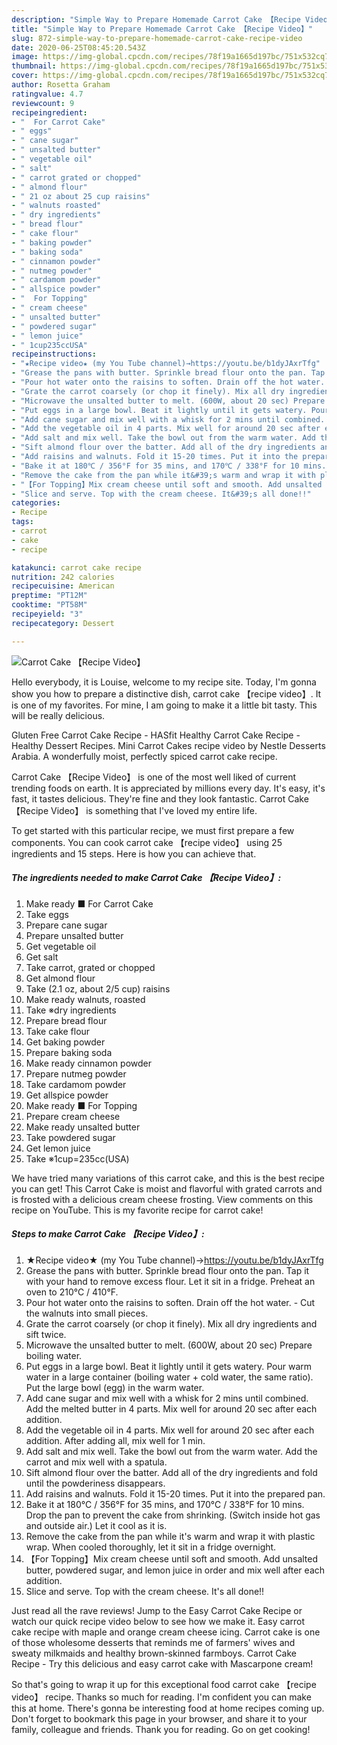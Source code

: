 ```yaml
---
description: "Simple Way to Prepare Homemade Carrot Cake 【Recipe Video】"
title: "Simple Way to Prepare Homemade Carrot Cake 【Recipe Video】"
slug: 872-simple-way-to-prepare-homemade-carrot-cake-recipe-video
date: 2020-06-25T08:45:20.543Z
image: https://img-global.cpcdn.com/recipes/78f19a1665d197bc/751x532cq70/carrot-cake-recipe-video-recipe-main-photo.jpg
thumbnail: https://img-global.cpcdn.com/recipes/78f19a1665d197bc/751x532cq70/carrot-cake-recipe-video-recipe-main-photo.jpg
cover: https://img-global.cpcdn.com/recipes/78f19a1665d197bc/751x532cq70/carrot-cake-recipe-video-recipe-main-photo.jpg
author: Rosetta Graham
ratingvalue: 4.7
reviewcount: 9
recipeingredient:
- "  For Carrot Cake"
- " eggs"
- " cane sugar"
- " unsalted butter"
- " vegetable oil"
- " salt"
- " carrot grated or chopped"
- " almond flour"
- " 21 oz about 25 cup raisins"
- " walnuts roasted"
- " dry ingredients"
- " bread flour"
- " cake flour"
- " baking powder"
- " baking soda"
- " cinnamon powder"
- " nutmeg powder"
- " cardamom powder"
- " allspice powder"
- "  For Topping"
- " cream cheese"
- " unsalted butter"
- " powdered sugar"
- " lemon juice"
- " 1cup235ccUSA"
recipeinstructions:
- "★Recipe video★ (my You Tube channel)→https://youtu.be/b1dyJAxrTfg"
- "Grease the pans with butter. Sprinkle bread flour onto the pan. Tap it with your hand to remove excess flour. Let it sit in a fridge. Preheat an oven to 210℃ / 410°F."
- "Pour hot water onto the raisins to soften. Drain off the hot water.  Cut the walnuts into small pieces."
- "Grate the carrot coarsely (or chop it finely). Mix all dry ingredients and sift twice."
- "Microwave the unsalted butter to melt. (600W, about 20 sec) Prepare boiling water."
- "Put eggs in a large bowl. Beat it lightly until it gets watery. Pour warm water in a large container (boiling water + cold water, the same ratio). Put the large bowl (egg) in the warm water."
- "Add cane sugar and mix well with a whisk for 2 mins until combined. Add the melted butter in 4 parts. Mix well for around 20 sec after each addition."
- "Add the vegetable oil in 4 parts. Mix well for around 20 sec after each addition. After adding all, mix well for 1 min."
- "Add salt and mix well. Take the bowl out from the warm water. Add the carrot and mix well with a spatula."
- "Sift almond flour over the batter. Add all of the dry ingredients and fold until the powderiness disappears."
- "Add raisins and walnuts. Fold it 15-20 times. Put it into the prepared pan."
- "Bake it at 180℃ / 356°F for 35 mins, and 170℃ / 338°F for 10 mins. Drop the pan to prevent the cake from shrinking. (Switch inside hot gas and outside air.) Let it cool as it is."
- "Remove the cake from the pan while it&#39;s warm and wrap it with plastic wrap. When cooled thoroughly, let it sit in a fridge overnight."
- "【For Topping】Mix cream cheese until soft and smooth. Add unsalted butter, powdered sugar, and lemon juice in order and mix well after each addition."
- "Slice and serve. Top with the cream cheese. It&#39;s all done!!"
categories:
- Recipe
tags:
- carrot
- cake
- recipe

katakunci: carrot cake recipe 
nutrition: 242 calories
recipecuisine: American
preptime: "PT12M"
cooktime: "PT58M"
recipeyield: "3"
recipecategory: Dessert

---
```



![Carrot Cake 【Recipe Video】](https://img-global.cpcdn.com/recipes/78f19a1665d197bc/751x532cq70/carrot-cake-recipe-video-recipe-main-photo.jpg)

Hello everybody, it is Louise, welcome to my recipe site. Today, I'm gonna show you how to prepare a distinctive dish, carrot cake 【recipe video】. It is one of my favorites. For mine, I am going to make it a little bit tasty. This will be really delicious.

Gluten Free Carrot Cake Recipe - HASfit Healthy Carrot Cake Recipe - Healthy Dessert Recipes. Mini Carrot Cakes recipe video by Nestle Desserts Arabia. A wonderfully moist, perfectly spiced carrot cake recipe.

Carrot Cake 【Recipe Video】 is one of the most well liked of current trending foods on earth. It is appreciated by millions every day. It's easy, it's fast, it tastes delicious. They're fine and they look fantastic. Carrot Cake 【Recipe Video】 is something that I've loved my entire life.


To get started with this particular recipe, we must first prepare a few components. You can cook carrot cake 【recipe video】 using 25 ingredients and 15 steps. Here is how you can achieve that.

<!--inarticleads1-->

##### The ingredients needed to make Carrot Cake 【Recipe Video】:

1. Make ready  ■ For Carrot Cake
1. Take  eggs
1. Prepare  cane sugar
1. Prepare  unsalted butter
1. Get  vegetable oil
1. Get  salt
1. Take  carrot, grated or chopped
1. Get  almond flour
1. Take  (2.1 oz, about 2/5 cup) raisins
1. Make ready  walnuts, roasted
1. Take  ※dry ingredients
1. Prepare  bread flour
1. Take  cake flour
1. Get  baking powder
1. Prepare  baking soda
1. Make ready  cinnamon powder
1. Prepare  nutmeg powder
1. Take  cardamom powder
1. Get  allspice powder
1. Make ready  ■ For Topping
1. Prepare  cream cheese
1. Make ready  unsalted butter
1. Take  powdered sugar
1. Get  lemon juice
1. Take  ※1cup=235cc(USA)


We have tried many variations of this carrot cake, and this is the best recipe you can get! This Carrot Cake is moist and flavorful with grated carrots and is frosted with a delicious cream cheese frosting. View comments on this recipe on YouTube. This is my favorite recipe for carrot cake! 

<!--inarticleads2-->

##### Steps to make Carrot Cake 【Recipe Video】:

1. ★Recipe video★ (my You Tube channel)→https://youtu.be/b1dyJAxrTfg
1. Grease the pans with butter. Sprinkle bread flour onto the pan. Tap it with your hand to remove excess flour. Let it sit in a fridge. Preheat an oven to 210℃ / 410°F.
1. Pour hot water onto the raisins to soften. Drain off the hot water.  - Cut the walnuts into small pieces.
1. Grate the carrot coarsely (or chop it finely). Mix all dry ingredients and sift twice.
1. Microwave the unsalted butter to melt. (600W, about 20 sec) Prepare boiling water.
1. Put eggs in a large bowl. Beat it lightly until it gets watery. Pour warm water in a large container (boiling water + cold water, the same ratio). Put the large bowl (egg) in the warm water.
1. Add cane sugar and mix well with a whisk for 2 mins until combined. Add the melted butter in 4 parts. Mix well for around 20 sec after each addition.
1. Add the vegetable oil in 4 parts. Mix well for around 20 sec after each addition. After adding all, mix well for 1 min.
1. Add salt and mix well. Take the bowl out from the warm water. Add the carrot and mix well with a spatula.
1. Sift almond flour over the batter. Add all of the dry ingredients and fold until the powderiness disappears.
1. Add raisins and walnuts. Fold it 15-20 times. Put it into the prepared pan.
1. Bake it at 180℃ / 356°F for 35 mins, and 170℃ / 338°F for 10 mins. Drop the pan to prevent the cake from shrinking. (Switch inside hot gas and outside air.) Let it cool as it is.
1. Remove the cake from the pan while it&#39;s warm and wrap it with plastic wrap. When cooled thoroughly, let it sit in a fridge overnight.
1. 【For Topping】Mix cream cheese until soft and smooth. Add unsalted butter, powdered sugar, and lemon juice in order and mix well after each addition.
1. Slice and serve. Top with the cream cheese. It&#39;s all done!!


Just read all the rave reviews! Jump to the Easy Carrot Cake Recipe or watch our quick recipe video below to see how we make it. Easy carrot cake recipe with maple and orange cream cheese icing. Carrot cake is one of those wholesome desserts that reminds me of farmers&#39; wives and sweaty milkmaids and healthy brown-skinned farmboys. Carrot Cake Recipe - Try this delicious and easy carrot cake with Mascarpone cream! 

So that's going to wrap it up for this exceptional food carrot cake 【recipe video】 recipe. Thanks so much for reading. I'm confident you can make this at home. There's gonna be interesting food at home recipes coming up. Don't forget to bookmark this page in your browser, and share it to your family, colleague and friends. Thank you for reading. Go on get cooking!
